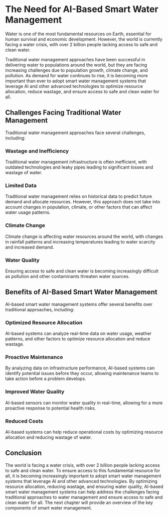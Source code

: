 The Need for AI-Based Smart Water Management
==========================================================

Water is one of the most fundamental resources on Earth, essential for human survival and economic development. However, the world is currently facing a water crisis, with over 2 billion people lacking access to safe and clean water.

Traditional water management approaches have been successful in delivering water to populations around the world, but they are facing increasing challenges due to population growth, climate change, and pollution. As demand for water continues to rise, it is becoming more important than ever to adopt smart water management systems that leverage AI and other advanced technologies to optimize resource allocation, reduce wastage, and ensure access to safe and clean water for all.

Challenges Facing Traditional Water Management
----------------------------------------------

Traditional water management approaches face several challenges, including:

### Wastage and Inefficiency

Traditional water management infrastructure is often inefficient, with outdated technologies and leaky pipes leading to significant losses and wastage of water.

### Limited Data

Traditional water management relies on historical data to predict future demand and allocate resources. However, this approach does not take into account changes in population, climate, or other factors that can affect water usage patterns.

### Climate Change

Climate change is affecting water resources around the world, with changes in rainfall patterns and increasing temperatures leading to water scarcity and increased demand.

### Water Quality

Ensuring access to safe and clean water is becoming increasingly difficult as pollution and other contaminants threaten water sources.

Benefits of AI-Based Smart Water Management
-------------------------------------------

AI-based smart water management systems offer several benefits over traditional approaches, including:

### Optimized Resource Allocation

AI-based systems can analyze real-time data on water usage, weather patterns, and other factors to optimize resource allocation and reduce wastage.

### Proactive Maintenance

By analyzing data on infrastructure performance, AI-based systems can identify potential issues before they occur, allowing maintenance teams to take action before a problem develops.

### Improved Water Quality

AI-based sensors can monitor water quality in real-time, allowing for a more proactive response to potential health risks.

### Reduced Costs

AI-based systems can help reduce operational costs by optimizing resource allocation and reducing wastage of water.

Conclusion
----------

The world is facing a water crisis, with over 2 billion people lacking access to safe and clean water. To ensure access to this fundamental resource for all, it is becoming increasingly important to adopt smart water management systems that leverage AI and other advanced technologies. By optimizing resource allocation, reducing wastage, and ensuring water quality, AI-based smart water management systems can help address the challenges facing traditional approaches to water management and ensure access to safe and clean water for all. The next chapter will provide an overview of the key components of smart water management.
